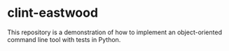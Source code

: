 # clint-eastwood

This repository is a demonstration of how to implement an
object-oriented command line tool with tests in Python.

